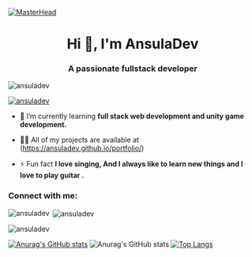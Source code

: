 
[![MasterHead](https://miro.medium.com/proxy/1*OF0xEMkWBv-69zvmNs6RDQ.gif)](https://github.com/AnsulaDev)
<h1 align="center">Hi 👋, I'm AnsulaDev</h1>
<h3 align="center">A passionate fullstack developer </h3>

<p align="left"> <img src="https://www.bhartiyatech.com/assets/img/job-opening-large.gif" alt="ansuladev" /> </p>

<p align="left"> <a href="https://github.com/ryo-ma/github-profile-trophy"><img src="https://github-profile-trophy.vercel.app/?username=ansuladev" alt="ansuladev" /></a> </p>

- 🌱 I’m currently learning **full stack web development and unity game development.**

- 👨‍💻 All of my projects are available at (https://ansuladev.github.io/portfolio/)

- ⚡ Fun fact **I love singing, And I always like to learn new things and I love to play guitar .**

<h3 align="left">Connect with me:</h3>
<p align="left">
</p>



<p><img align="left" src="https://github-readme-stats.vercel.app/api/top-langs?username=ansuladev&show_icons=true&locale=en&layout=compact" alt="ansuladev" /></p>

<p>&nbsp;<img align="center" src="https://github-readme-stats.vercel.app/api?username=ansuladev&show_icons=true&locale=en" alt="ansuladev" /></p>

<p><img align="center" src="https://github-readme-streak-stats.herokuapp.com/?user=ansuladev&" alt="ansuladev" /></p>

[![Anurag's GitHub stats](https://github-readme-stats.vercel.app/api?username=ansuladev)](https://github.com/anuraghazra/github-readme-stats)
![Anurag's GitHub stats](https://github-readme-stats.vercel.app/api?username=ansuladev&count_private=true)
[![Top Langs](https://github-readme-stats.vercel.app/api/top-langs/?username=ansuladev&layout=compact)](https://github.com/anuraghazra/github-readme-stats)
